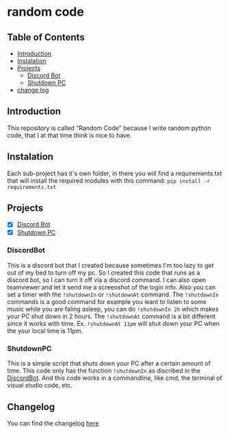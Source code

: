 # random code

## Table of Contents
- [Introduction](#introduction)
- [Instalation](#instalation)
- [Projects](#projects)
  - [Discord Bot](#discordbot)
  - [Shutdown PC](#shutdownpc)
- [change log](#changelog)
 
## Introduction

This repository is called "Random Code" because I write random python code, that I at that time think is nice to have.

## Instalation
Each sub-project has it's own folder, in there you will find a requirements.txt that will install the required modules with this command: `pip install -r requirements.txt`

## Projects
- [x] [Discord Bot](#discordbot)
- [x] [Shutdown PC](#shutdownpc)

### DiscordBot
This is a discord bot that I created because sometimes I'm too lazy to get out of my bed to turn off my pc. So I created this code that runs as a discord bot, so I can turn it off via a discord command. I can also open teamviewer and let it send me a screenshot of the login info. Also you can set a timer with the `!shutdownIn` or `!shutdownAt` command. The `!shutdownIn` commands is a good command for example you want to listen to some music while you are faling asleep, you can do `!shutdownIn 2h` which makes your PC shut down in 2 hours. The `!shutdownAt` command is a bit different since it works with time. Ex. `!shutdownAt 11pm` will shut down your PC when the your local time is 11pm.

### ShutdownPC
This is a simple script that shuts down your PC after a certain amount of time. This code only has the function `!shutdownIn` as discribed in the [DiscordBot](#discordbot). And this code works in a commandline, like cmd, the terminal of visual studio code, etc.

## Changelog
You can find the changelog [here](https://github.com/HowlingArcher/random-code/blob/main/changeLog.md)